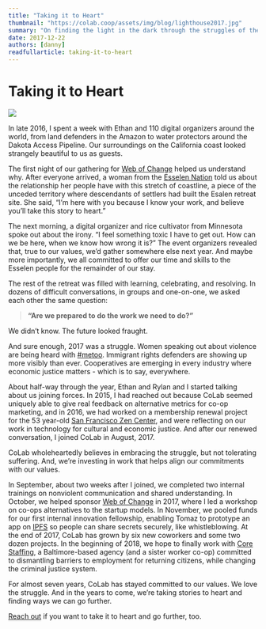 ```yaml
---
title: "Taking it to Heart"
thumbnail: "https://colab.coop/assets/img/blog/lighthouse2017.jpg"
summary: "On finding the light in the dark through the struggles of the year past."
date: 2017-12-22
authors: [danny]
readfullarticle: taking-it-to-heart
---
```


# Taking it to Heart

<img src="/assets/img/blog/lighthouse2017.jpg" class="center-element">

In late 2016, I spent a week with Ethan and 110 digital organizers around the world, from land defenders in the Amazon to water protectors around the Dakota Access Pipeline. Our surroundings on the California coast looked strangely beautiful to us as guests.

The first night of our gathering for [Web of Change](https://www.webofchange.com/) helped us understand why. After everyone arrived, a woman from the [Esselen Nation](http://www.ohlonecostanoanesselennation.org/) told us about the relationship her people have with this stretch of coastline, a piece of the unceded territory where descendants of settlers had built the Esalen retreat site. She said, “I’m here with you because I know your work, and believe you’ll take this story to heart.” 

The next morning, a digital organizer and rice cultivator from Minnesota spoke out about the irony. “I feel something toxic I have to get out. How can we be here, when we know how wrong it is?” The event organizers revealed that, true to our values, we’d gather somewhere else next year. And maybe more importantly, we all committed to offer our time and skills to the Esselen people for the remainder of our stay.

The rest of the retreat was filled with learning, celebrating, and resolving. In dozens of difficult conversations, in groups and one-on-one, we asked each other the same question: 

> __“Are we prepared to do the work we need to do?”__

We didn’t know. The future looked fraught.

And sure enough, 2017 was a struggle. Women speaking out about violence are being heard with
 [#metoo](https://metoomvmt.org/). Immigrant rights defenders are showing up more visibly than ever. Cooperatives are emerging in every industry where economic justice matters - which is to say, everywhere.

About half-way through the year, Ethan and Rylan and I started talking about us joining forces. In 2015, I had reached out because CoLab seemed uniquely able to give real feedback on alternative metrics for co-op marketing, and in 2016, we had worked on a membership renewal project for the 53 year-old [San Francisco Zen Center](http://sfzc.org/), and were reflecting on our work in technology for cultural and economic justice. And after our renewed conversation, I joined CoLab in August, 2017.

CoLab wholeheartedly believes in embracing the struggle, but not tolerating suffering. And, we’re investing in work that helps align our commitments with our values.

In September, about two weeks after I joined, we completed two internal trainings on nonviolent communication and shared understanding. In October, we helped sponsor [Web of Change](https://www.webofchange.com) in 2017, where l led a workshop on co-ops alternatives to the startup models. In November, we pooled funds for our first internal innovation fellowship, enabling Tomaz to prototype an app on [IPFS](https://ipfs.io/) so people can share secrets securely, like whistleblowing. At the end of 2017, CoLab has grown by six new coworkers and some two dozen projects. In the beginning of 2018, we hope to finally work with [Core Staffing](https://www.corestaffing.us), a Baltimore-based agency (and a sister worker co-op) committed to dismantling barriers to employment for returning citizens, while changing the criminal justice system.

For almost seven years, CoLab has stayed committed to our values. We love the struggle. And in the years to come, we’re taking stories to heart and finding ways we can go further.

[Reach out](http://colab.coop/contact/) if you want to take it to heart and go further, too.












 


